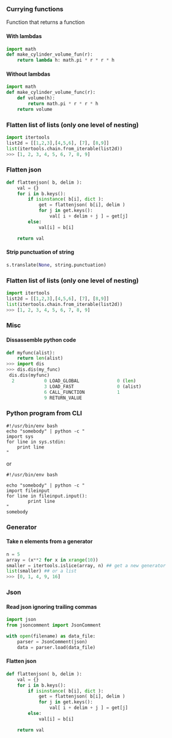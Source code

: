 ### Currying functions
Function that returns a function
#### With lambdas
```python
import math
def make_cylinder_volume_fun(r):
    return lambda h: math.pi * r * r * h
```

#### Without lambdas
```python
import math
def make_cylinder_volume_func(r):
    def volume(h):
        return math.pi * r * r * h
    return volume
```

### Flatten list of lists (only one level of nesting)
```python
import itertools
list2d = [[1,2,3],[4,5,6], [7], [8,9]]
list(itertools.chain.from_iterable(list2d))
>>> [1, 2, 3, 4, 5, 6, 7, 8, 9]
```

### Flatten json

```python
def flattenjson( b, delim ):
    val = {}
    for i in b.keys():
        if isinstance( b[i], dict ):
            get = flattenjson( b[i], delim )
            for j in get.keys():
                val[ i + delim + j ] = get[j]
        else:
            val[i] = b[i]

    return val
```
#### Strip punctuation of string
```python
s.translate(None, string.punctuation)
```

### Flatten list of lists (only one level of nesting)
```python
import itertools
list2d = [[1,2,3],[4,5,6], [7], [8,9]]
list(itertools.chain.from_iterable(list2d))
>>> [1, 2, 3, 4, 5, 6, 7, 8, 9]
```


### Misc
#### Dissassemble python code

```python
def myfunc(alist):
    return len(alist)
>>> import dis
>>> dis.dis(my_func)
 dis.dis(myfunc)
  2           0 LOAD_GLOBAL              0 (len)
              3 LOAD_FAST                0 (alist)
              6 CALL_FUNCTION            1
              9 RETURN_VALUE
```

### Python program from CLI
```
#!/usr/bin/env bash
echo "somebody" | python -c "
import sys
for line in sys.stdin:
    print line
"
```

or

```
#!/usr/bin/env bash

echo "somebody" | python -c "
import fileinput
for line in fileinput.input():
        print line
"
somebody
```

### Generator
#### Take n elements from a generator

```python
n = 5
array = (x**2 for x in xrange(10))
smaller = itertools.islice(array, n) ## get a new generator
list(smaller) ## or a list
>>> [0, 1, 4, 9, 16]
```

### Json
#### Read json ignoring trailing commas
```python
import json
from jsoncomment import JsonComment

with open(filename) as data_file:
    parser = JsonComment(json)
    data = parser.load(data_file)
```

#### Flatten json
```python
def flattenjson( b, delim ):
    val = {}
    for i in b.keys():
        if isinstance( b[i], dict ):
            get = flattenjson( b[i], delim )
            for j in get.keys():
                val[ i + delim + j ] = get[j]
        else:
            val[i] = b[i]

    return val
```
